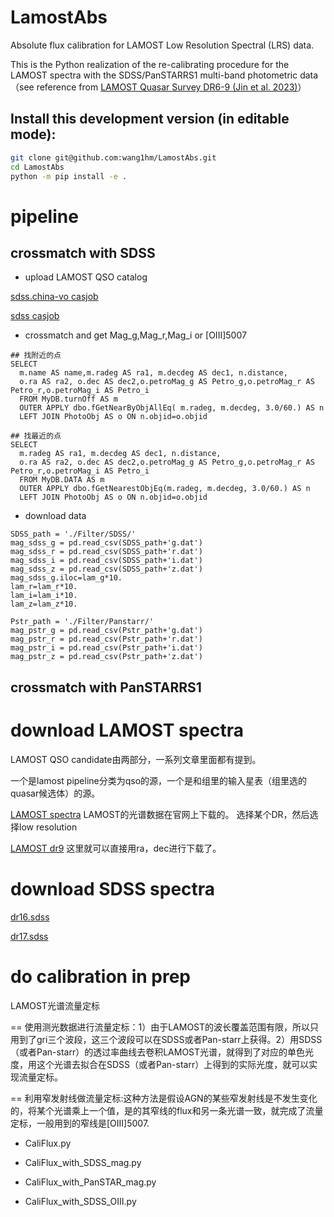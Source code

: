 # LamostAbs

Absolute flux calibration for LAMOST Low Resolution Spectral (LRS) data.

This is the Python realization of the re-calibrating procedure for the LAMOST spectra with the SDSS/PanSTARRS1 multi-band photometric data（see reference from [LAMOST Quasar Survey DR6-9 (Jin et al. 2023)](https://ui.adsabs.harvard.edu/abs/2022arXiv221212876J/abstract)）

## Install this development version (in editable mode):
```sh
git clone git@github.com:wang1hm/LamostAbs.git
cd LamostAbs
python -m pip install -e .
```

# pipeline

##  crossmatch with SDSS
- upload LAMOST QSO catalog

[sdss.china-vo casjob](http://sdss.china-vo.org/casjobs/MyDB.aspx)

[sdss casjob](http://skyserver.sdss.org/casjobs/MyDB.aspx)


- crossmatch and get Mag_g,Mag_r,Mag_i or [OIII]5007 

```
## 找附近的点
SELECT
  m.name AS name,m.radeg AS ra1, m.decdeg AS dec1, n.distance,
  o.ra AS ra2, o.dec AS dec2,o.petroMag_g AS Petro_g,o.petroMag_r AS Petro_r,o.petroMag_i AS Petro_i
  FROM MyDB.turnOff AS m
  OUTER APPLY dbo.fGetNearByObjAllEq( m.radeg, m.decdeg, 3.0/60.) AS n
  LEFT JOIN PhotoObj AS o ON n.objid=o.objid
```  


```
## 找最近的点
SELECT
  m.radeg AS ra1, m.decdeg AS dec1, n.distance,
  o.ra AS ra2, o.dec AS dec2,o.petroMag_g AS Petro_g,o.petroMag_r AS Petro_r,o.petroMag_i AS Petro_i
  FROM MyDB.DATA AS m
  OUTER APPLY dbo.fGetNearestObjEq(m.radeg, m.decdeg, 3.0/60.) AS n
  LEFT JOIN PhotoObj AS o ON n.objid=o.objid

```

- download data
```
SDSS_path = './Filter/SDSS/'
mag_sdss_g = pd.read_csv(SDSS_path+'g.dat')
mag_sdss_r = pd.read_csv(SDSS_path+'r.dat')
mag_sdss_i = pd.read_csv(SDSS_path+'i.dat')
mag_sdss_z = pd.read_csv(SDSS_path+'z.dat')
mag_sdss_g.iloc=lam_g*10.
lam_r=lam_r*10.
lam_i=lam_i*10.
lam_z=lam_z*10.

Pstr_path = './Filter/Panstarr/'
mag_pstr_g = pd.read_csv(Pstr_path+'g.dat')
mag_pstr_r = pd.read_csv(Pstr_path+'r.dat')
mag_pstr_i = pd.read_csv(Pstr_path+'i.dat')
mag_pstr_z = pd.read_csv(Pstr_path+'z.dat')
```

## crossmatch with PanSTARRS1



# download LAMOST spectra

LAMOST QSO candidate由两部分，一系列文章里面都有提到。  

一个是lamost pipeline分类为qso的源，一个是和组里的输入星表（组里选的quasar候选体）的源。

[LAMOST spectra](http://www.lamost.org/lmusers/)
LAMOST的光谱数据在官网上下载的。
选择某个DR，然后选择low resolution

[LAMOST dr9](http://www.lamost.org/dr9/v1.1/search)
这里就可以直接用ra，dec进行下载了。


# download SDSS spectra
[dr16.sdss](https://dr16.sdss.org/optical/spectrum/search)

[dr17.sdss](https://dr17.sdss.org/optical/spectrum/search)


# do calibration in prep

LAMOST光谱流量定标

== 使用测光数据进行流量定标：1）由于LAMOST的波长覆盖范围有限，所以只用到了gri三个波段，这三个波段可以在SDSS或者Pan-starr上获得。2）用SDSS（或者Pan-starr）的透过率曲线去卷积LAMOST光谱，就得到了对应的单色光度，用这个光谱去拟合在SDSS（或者Pan-starr）上得到的实际光度，就可以实现流量定标。

== 利用窄发射线做流量定标:这种方法是假设AGN的某些窄发射线是不发生变化的，将某个光谱乘上一个值，是的其窄线的flux和另一条光谱一致，就完成了流量定标，一般用到的窄线是[OIII]5007.

- CaliFlux.py

- CaliFlux_with_SDSS_mag.py

- CaliFlux_with_PanSTAR_mag.py

- CaliFlux_with_SDSS_OIII.py






